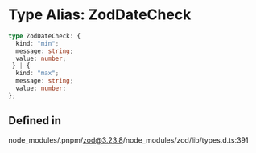 # Type Alias: ZodDateCheck

```ts
type ZodDateCheck: {
  kind: "min";
  message: string;
  value: number;
 } | {
  kind: "max";
  message: string;
  value: number;
};
```

## Defined in

node\_modules/.pnpm/zod@3.23.8/node\_modules/zod/lib/types.d.ts:391

